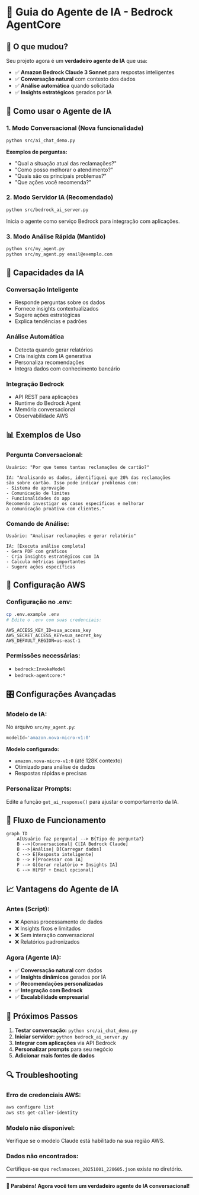 # 🤖 Guia do Agente de IA - Bedrock AgentCore

## 🎯 O que mudou?

Seu projeto agora é um **verdadeiro agente de IA** que usa:
- ✅ **Amazon Bedrock Claude 3 Sonnet** para respostas inteligentes
- ✅ **Conversação natural** com contexto dos dados
- ✅ **Análise automática** quando solicitada
- ✅ **Insights estratégicos** gerados por IA

## 🚀 Como usar o Agente de IA

### 1. **Modo Conversacional** (Nova funcionalidade)
```bash
python src/ai_chat_demo.py
```

**Exemplos de perguntas:**
- "Qual a situação atual das reclamações?"
- "Como posso melhorar o atendimento?"
- "Quais são os principais problemas?"
- "Que ações você recomenda?"

### 2. **Modo Servidor IA** (Recomendado)
```bash
python src/bedrock_ai_server.py
```
Inicia o agente como serviço Bedrock para integração com aplicações.

### 3. **Modo Análise Rápida** (Mantido)
```bash
python src/my_agent.py
python src/my_agent.py email@exemplo.com
```

## 🧠 Capacidades da IA

### **Conversação Inteligente**
- Responde perguntas sobre os dados
- Fornece insights contextualizados
- Sugere ações estratégicas
- Explica tendências e padrões

### **Análise Automática**
- Detecta quando gerar relatórios
- Cria insights com IA generativa
- Personaliza recomendações
- Integra dados com conhecimento bancário

### **Integração Bedrock**
- API REST para aplicações
- Runtime do Bedrock Agent
- Memória conversacional
- Observabilidade AWS

## 📊 Exemplos de Uso

### **Pergunta Conversacional:**
```
Usuário: "Por que temos tantas reclamações de cartão?"

IA: "Analisando os dados, identifiquei que 20% das reclamações 
são sobre cartão. Isso pode indicar problemas com:
- Sistema de aprovação
- Comunicação de limites
- Funcionalidades do app
Recomendo investigar os casos específicos e melhorar 
a comunicação proativa com clientes."
```

### **Comando de Análise:**
```
Usuário: "Analisar reclamações e gerar relatório"

IA: [Executa análise completa]
- Gera PDF com gráficos
- Cria insights estratégicos com IA
- Calcula métricas importantes
- Sugere ações específicas
```

## 🔧 Configuração AWS

### **Configuração no .env:**
```bash
cp .env.example .env
# Edite o .env com suas credenciais:
```

```env
AWS_ACCESS_KEY_ID=sua_access_key
AWS_SECRET_ACCESS_KEY=sua_secret_key
AWS_DEFAULT_REGION=us-east-1
```

### **Permissões necessárias:**
- `bedrock:InvokeModel`
- `bedrock-agentcore:*`

## 🎛️ Configurações Avançadas

### **Modelo de IA:**
No arquivo `src/my_agent.py`:
```python
modelId='amazon.nova-micro-v1:0'
```

**Modelo configurado:**
- `amazon.nova-micro-v1:0` (até 128K contexto)
- Otimizado para análise de dados
- Respostas rápidas e precisas

### **Personalizar Prompts:**
Edite a função `get_ai_response()` para ajustar o comportamento da IA.

## 🔄 Fluxo de Funcionamento

```mermaid
graph TD
    A[Usuário faz pergunta] --> B{Tipo de pergunta?}
    B -->|Conversacional| C[IA Bedrock Claude]
    B -->|Análise| D[Carregar dados]
    C --> E[Resposta inteligente]
    D --> F[Processar com IA]
    F --> G[Gerar relatório + Insights IA]
    G --> H[PDF + Email opcional]
```

## 📈 Vantagens do Agente de IA

### **Antes (Script):**
- ❌ Apenas processamento de dados
- ❌ Insights fixos e limitados
- ❌ Sem interação conversacional
- ❌ Relatórios padronizados

### **Agora (Agente IA):**
- ✅ **Conversação natural** com dados
- ✅ **Insights dinâmicos** gerados por IA
- ✅ **Recomendações personalizadas**
- ✅ **Integração com Bedrock**
- ✅ **Escalabilidade empresarial**

## 🚀 Próximos Passos

1. **Testar conversação:** `python src/ai_chat_demo.py`
2. **Iniciar servidor:** `python bedrock_ai_server.py`
3. **Integrar com aplicações** via API Bedrock
4. **Personalizar prompts** para seu negócio
5. **Adicionar mais fontes de dados**

## 🔍 Troubleshooting

### **Erro de credenciais AWS:**
```bash
aws configure list
aws sts get-caller-identity
```

### **Modelo não disponível:**
Verifique se o modelo Claude está habilitado na sua região AWS.

### **Dados não encontrados:**
Certifique-se que `reclamacoes_20251001_220605.json` existe no diretório.

---

**🎉 Parabéns! Agora você tem um verdadeiro agente de IA conversacional!**